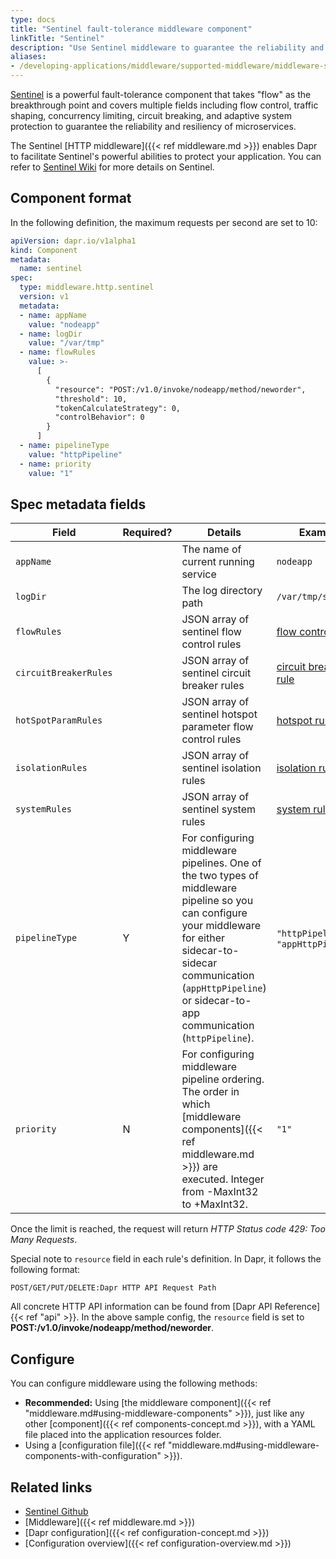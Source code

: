 ```yaml
---
type: docs
title: "Sentinel fault-tolerance middleware component"
linkTitle: "Sentinel"
description: "Use Sentinel middleware to guarantee the reliability and resiliency of your application"
aliases:
- /developing-applications/middleware/supported-middleware/middleware-sentinel/
---
```


[Sentinel](https://github.com/alibaba/sentinel-golang) is a powerful fault-tolerance component that takes "flow" as the breakthrough point and covers multiple fields including flow control, traffic shaping, concurrency limiting, circuit breaking, and adaptive system protection to guarantee the reliability and resiliency of microservices.

The Sentinel [HTTP middleware]({{< ref middleware.md >}}) enables Dapr to facilitate Sentinel's powerful abilities to protect your application. You can refer to [Sentinel Wiki](https://github.com/alibaba/sentinel-golang/wiki) for more details on Sentinel.

## Component format

In the following definition, the maximum requests per second are set to 10:

```yaml
apiVersion: dapr.io/v1alpha1
kind: Component
metadata:
  name: sentinel
spec:
  type: middleware.http.sentinel
  version: v1
  metadata:
  - name: appName
    value: "nodeapp"
  - name: logDir
    value: "/var/tmp"
  - name: flowRules
    value: >-
      [
        {
          "resource": "POST:/v1.0/invoke/nodeapp/method/neworder",
          "threshold": 10,
          "tokenCalculateStrategy": 0,
          "controlBehavior": 0
        }
      ]
  - name: pipelineType
    value: "httpPipeline"
  - name: priority
    value: "1"
```

## Spec metadata fields

| Field | Required? | Details | Example |
|-------|-----------|---------|---------|
| `appName` |  | The name of current running service | `nodeapp`
| `logDir` |  | The log directory path | `/var/tmp/sentinel`
| `flowRules` |  | JSON array of sentinel flow control rules | [flow control rule](https://github.com/alibaba/sentinel-golang/blob/master/core/flow/rule.go)
| `circuitBreakerRules` |  | JSON array of sentinel circuit breaker rules | [circuit breaker rule](https://github.com/alibaba/sentinel-golang/blob/master/core/circuitbreaker/rule.go)
| `hotSpotParamRules` |  | JSON array of sentinel hotspot parameter flow control rules | [hotspot rule](https://github.com/alibaba/sentinel-golang/blob/master/core/hotspot/rule.go)
| `isolationRules` |  | JSON array of sentinel isolation rules | [isolation rule](https://github.com/alibaba/sentinel-golang/blob/master/core/isolation/rule.go)
| `systemRules` |  | JSON array of sentinel system rules | [system rule](https://github.com/alibaba/sentinel-golang/blob/master/core/system/rule.go)
| `pipelineType` | Y | For configuring middleware pipelines. One of the two types of middleware pipeline so you can configure your middleware for either sidecar-to-sidecar communication (`appHttpPipeline`) or sidecar-to-app communication (`httpPipeline`). | `"httpPipeline"`, `"appHttpPipeline"`
| `priority` | N | For configuring middleware pipeline ordering. The order in which [middleware components]({{< ref middleware.md >}}) are executed. Integer from -MaxInt32 to +MaxInt32. | `"1"`

Once the limit is reached, the request will return *HTTP Status code 429: Too Many Requests*.

Special note to `resource` field in each rule's definition. In Dapr, it follows the following format:

```
POST/GET/PUT/DELETE:Dapr HTTP API Request Path
```

All concrete HTTP API information can be found from [Dapr API Reference]{{< ref "api" >}}. In the above sample config, the `resource` field is set to **POST:/v1.0/invoke/nodeapp/method/neworder**.

## Configure

You can configure middleware using the following methods:

- **Recommended:** Using [the middleware component]({{< ref "middleware.md#using-middleware-components" >}}), just like any other [component]({{< ref components-concept.md >}}), with a YAML file placed into the application resources folder.
- Using a [configuration file]({{< ref "middleware.md#using-middleware-components-with-configuration" >}}).

## Related links

- [Sentinel Github](https://github.com/alibaba/sentinel-golang)
- [Middleware]({{< ref middleware.md >}})
- [Dapr configuration]({{< ref configuration-concept.md >}})
- [Configuration overview]({{< ref configuration-overview.md >}})
